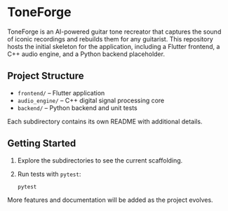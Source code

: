 # ToneForge

ToneForge is an AI-powered guitar tone recreator that captures the sound of
iconic recordings and rebuilds them for any guitarist. This repository hosts the
initial skeleton for the application, including a Flutter frontend, a C++ audio
engine, and a Python backend placeholder.

## Project Structure

- `frontend/` – Flutter application
- `audio_engine/` – C++ digital signal processing core
- `backend/` – Python backend and unit tests

Each subdirectory contains its own README with additional details.

## Getting Started

1. Explore the subdirectories to see the current scaffolding.
2. Run tests with `pytest`:

   ```bash
   pytest
   ```

More features and documentation will be added as the project evolves.
